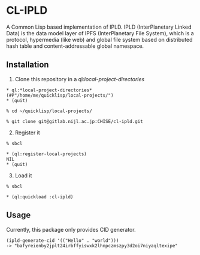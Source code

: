 # CL-IPLD
A Common Lisp based implementation of IPLD.
IPLD (InterPlanetary Linked Data) is the data model layer of IPFS
(InterPlanetary File System), which is a protocol, hypermedia (like
web) and global file system based on distributed hash table and
content-addressable global namespace.



## Installation

1. Clone this repository in a ql:*local-project-directories*

```
* ql:*local-project-directories*
(#P"/home/me/quicklisp/local-projects/")
* (quit)

% cd ~/quicklisp/local-projects/

% git clone git@gitlab.nijl.ac.jp:CHISE/cl-ipld.git
```

2. Register it

```
% sbcl

* (ql:register-local-projects)
NIL
* (quit)
```

3. Load it

```
% sbcl

* (ql:quickload :cl-ipld)
```


## Usage

Currently, this package only provides CID generator.

```
(ipld-generate-cid '(("Hello" . "world")))
-> "bafyreienby2jplt24irbffyiswxk2lhnpczmszpy3d2oi7niyaqltexipe"
```
